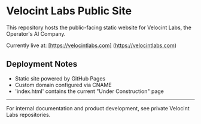 # Velocint Labs Public Site

This repository hosts the public-facing static website for Velocint Labs, the Operator's AI Company.

Currently live at: [https://velocintlabs.com] (https://velocintlabs.com)

## Deployment Notes
- Static site powered by GitHub Pages
- Custom domain configured via CNAME
- 'index.html' contains the current "Under Construction" page

--- 

For internal documentation and product development, see private Velocint Labs repositories.
